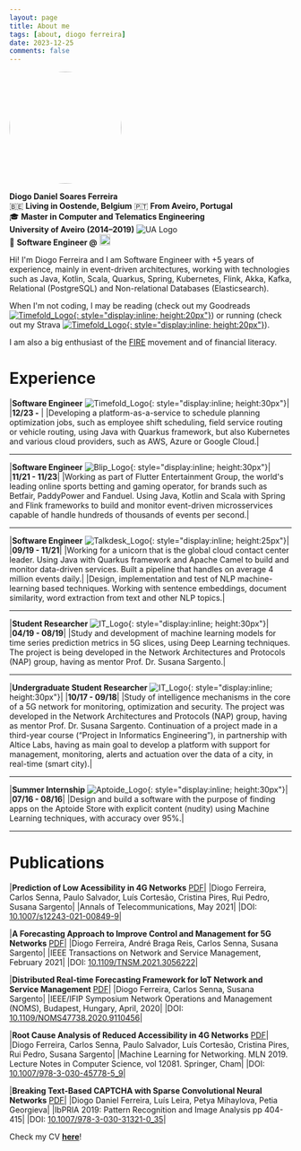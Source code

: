 ```yaml
---
layout: page
title: About me
tags: [about, diogo ferreira]
date: 2023-12-25
comments: false
---
```



<img src="../assets/img/me.jpg" alt="me" style="height:200px; border-radius: 100px; margin-bottom: 1em;" />

<div class="profile-card">
  <div class="profile-line">
    <strong>Diogo Daniel Soares Ferreira</strong>
  </div>

  <div class="profile-line">
    🇧🇪 <strong>Living in Oostende, Belgium</strong>
    🇵🇹 <strong>From Aveiro, Portugal</strong>
  </div>

  <div class="profile-line">
    🎓 <strong>Master in Computer and Telematics Engineering</strong>
  </div>

  <div class="profile-line">
    <strong>University of Aveiro (2014–2019)</strong>
    <img src="../assets/img/ua_logo_3.jpg" alt="UA Logo" class="profile-logo" />
  </div>

  <div class="profile-line">
    💼 <strong>Software Engineer @</strong>
    <img src="../assets/img/timefold-logo-horizontal-positive.svg" alt="Timefold Logo" class="profile-logo" style="height: 1.4em;" />
  </div>
</div>




Hi! I'm Diogo Ferreira and I am Software Engineer with +5 years of experience, mainly in event-driven architectures, working with technologies such as Java, Kotlin, Scala, Quarkus, Spring, Kubernetes, Flink, Akka, Kafka, Relational (PostgreSQL) and Non-relational Databases (Elasticsearch).

When I'm not coding, I may be reading (check out my Goodreads <a href="https://www.goodreads.com/review/list/142999797?shelf=read">![Timefold_Logo](https://s.gr-assets.com/images/badge/badge1.jpg){: style="display:inline; height:20px"}</a>) or running (check out my Strava <a href="https://www.strava.com/athletes/67910674">![Timefold_Logo](../assets/img/strava.svg){: style="display:inline; height:20px"}</a>).

I am also a big enthusiast of the <a href="https://en.wikipedia.org/wiki/FIRE_movement">FIRE</a> movement and of financial literacy.

# Experience

|**Software Engineer** ![Timefold_Logo](../assets/img/timefold-logo-horizontal-positive.svg "Timefold Logo"){: style="display:inline; height:30px"}|
|**12/23 -** |
|Developing a platform-as-a-service to schedule planning optimization jobs, such as employee shift scheduling, field service routing or vehicle routing, using Java with Quarkus framework, but also Kubernetes and various cloud providers, such as AWS, Azure or Google Cloud.|

---

|**Software Engineer** ![Blip_Logo](../assets/img/blip_logo.jpg "Blip Logo"){: style="display:inline; height:30px"}|
|**11/21 - 11/23**|
|Working as part of Flutter Entertainment Group, the world's leading online sports betting and gaming operator, for brands such as Betfair, PaddyPower and Fanduel.
Using Java, Kotlin and Scala with Spring and Flink frameworks to build and monitor event-driven microsservices capable of handle hundreds of thousands of events per second.|

---

|**Software Engineer** ![Talkdesk_Logo](../assets/img/TalkdeskLogo.png "Talkdesk Logo"){: style="display:inline; height:25px"}|
|**09/19 - 11/21**|
|Working for a unicorn that is the global cloud contact center leader.
Using Java with Quarkus framework and Apache Camel to build and monitor data-driven services. Built a pipeline that handles on average 4 million events daily.|
|Design, implementation and test of NLP machine-learning based techniques. Working with sentence embeddings, document similarity, word extraction from text and other NLP topics.|

---

|**Student Researcher** ![IT_Logo](../assets/img/it.png "IT Logo"){: style="display:inline; height:30px"}|
|**04/19 - 08/19**|
|Study and development of machine learning models for time series prediction metrics in 5G slices, using Deep Learning techniques. The project is being developed in the Network Architectures and Protocols (NAP) group, having as mentor Prof. Dr. Susana Sargento.|

---

|**Undergraduate Student Researcher** ![IT_Logo](../assets/img/it.png "IT Logo"){: style="display:inline; height:30px"}|
|**10/17 - 09/18**|
|Study of intelligence mechanisms in the core of a 5G network for monitoring, optimization and security. The project was developed in the Network Architectures and Protocols (NAP) group, having as mentor Prof. Dr. Susana Sargento.
Continuation of a project made in a third-year course (“Project in Informatics Engineering”), in partnership with Altice Labs, having as main goal to develop a platform with support for management, monitoring, alerts and actuation over the data of a city, in real-time (smart city).|

---

|**Summer Internship** ![Aptoide_Logo](../assets/img/Aptoide.png "Aptoide Logo"){: style="display:inline; height:30px"}|
|**07/16 - 08/16**|
|Design and build a software with the purpose of finding apps on the Aptoide Store with explicit content (nudity) using Machine Learning techniques, with accuracy over 95%.|

---

# Publications

|**Prediction of Low Acessibility in 4G Networks** [PDF](../assets/pdf/paper5.pdf)|
|Diogo Ferreira, Carlos Senna, Paulo Salvador, Luís Cortesão, Cristina Pires, Rui Pedro, Susana Sargento|
|Annals of Telecommunications, May 2021|
|DOI: [10.1007/s12243-021-00849-9](https://doi.org/10.1007/s12243-021-00849-9)|

|**A Forecasting Approach to Improve Control and Management for 5G Networks** [PDF](../assets/pdf/paper4.pdf)|
|Diogo Ferreira, André Braga Reis, Carlos Senna, Susana Sargento|
|IEEE Transactions on Network and Service Management, February 2021|
|DOI: [10.1109/TNSM.2021.3056222](https://doi.org/10.1109/TNSM.2021.3056222)|

|**Distributed Real-time Forecasting Framework for IoT Network and Service Management** [PDF](../assets/pdf/paper3.pdf)|
|Diogo Ferreira, Carlos Senna, Susana Sargento|
|IEEE/IFIP Symposium Network Operations and Management (NOMS), Budapest, Hungary, April, 2020|
|DOI: [10.1109/NOMS47738.2020.9110456](https://doi.org/10.1109/NOMS47738.2020.9110456)|

|**Root Cause Analysis of Reduced Accessibility in 4G Networks** [PDF](../assets/pdf/paper2.pdf)|
|Diogo Ferreira, Carlos Senna, Paulo Salvador, Luís Cortesão, Cristina Pires, Rui Pedro, Susana Sargento|
|Machine Learning for Networking. MLN 2019. Lecture Notes in Computer Science, vol 12081. Springer, Cham|
|DOI: [10.1007/978-3-030-45778-5_9](https://doi.org/10.1007/978-3-030-45778-5_9)|

|**Breaking Text-Based CAPTCHA with Sparse Convolutional Neural Networks** [PDF](../assets/pdf/paper.pdf)|
|Diogo Daniel Ferreira, Luís Leira, Petya Mihaylova, Petia Georgieva|
|IbPRIA 2019: Pattern Recognition and Image Analysis pp 404-415|
|DOI: [10.1007/978-3-030-31321-0_35](https://doi.org/10.1007/978-3-030-31321-0_35)|


Check my CV **[here](../assets/pdf/CV.pdf)**!